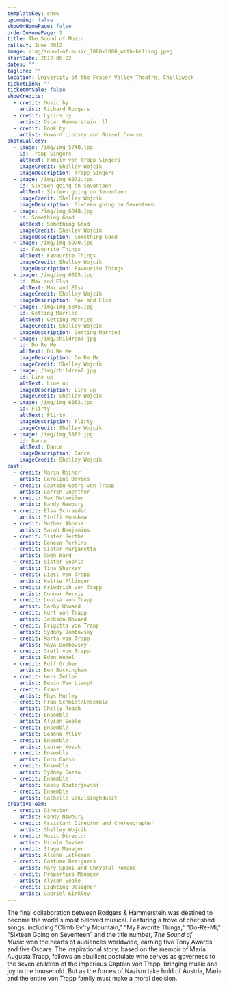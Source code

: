 ```yaml
---
templateKey: show
upcoming: false
showOnHomePage: false
orderOnHomePage: 1
title: The Sound of Music
callout: June 2012
image: /img/sound-of-music_1080x1080_with-billing.jpeg
startDate: 2012-06-22
dates: ""
tagline: ""
location: University of the Fraser Valley Theatre, Chilliwack
ticketLink: ""
ticketOnSale: false
showCredits:
  - credit: Music by
    artist: Richard Rodgers
  - credit: Lyrics by
    artist: Oscar Hammerstein  ll
  - credit: Book by
    artist: Howard Lindsey and Russel Crouse
photoGallery:
  - image: /img/img_5748.jpg
    id: Trapp Singers
    altText: Family von Trapp Singers
    imageCredit: Shelley Wojcik
    imageDescription: Trapp Singers
  - image: /img/img_6072.jpg
    id: Sixteen going on Seventeen
    altText: Sixteen going on Seventeen
    imageCredit: Shelley Wojcik
    imageDescription: Sixteen going on Seventeen
  - image: /img/img_6048.jpg
    id: Something Good
    altText: Something Good
    imageCredit: Shelley Wojcik
    imageDescription: Something Good
  - image: /img/img_5970.jpg
    id: Favourite Things
    altText: Favourite Things
    imageCredit: Shelley Wojcik
    imageDescription: Favourite Things
  - image: /img/img_6025.jpg
    id: Max and Elsa
    altText: Max and Elsa
    imageCredit: Shelley Wojcik
    imageDescription: Max and Elsa
  - image: /img/img_5845.jpg
    id: Getting Married
    altText: Getting Married
    imageCredit: Shelley Wojcik
    imageDescription: Getting Married
  - image: /img/children4.jpg
    id: Do Re Me
    altText: Do Re Me
    imageDescription: Do Re Me
    imageCredit: Shelley Wojcik
  - image: /img/children2.jpg
    id: Line up
    altText: Line up
    imageDescription: Line up
    imageCredit: Shelley Wojcik
  - image: /img/img_6063.jpg
    id: Flirty
    altText: Flirty
    imageDescription: Flirty
    imageCredit: Shelley Wojcik
  - image: /img/img_5862.jpg
    id: Dance
    altText: Dance
    imageDescription: Dance
    imageCredit: Shelley Wojcik
cast:
  - credit: Maria Rainer
    artist: Caroline Davies
  - credit: Captain Georg von Trapp
    artist: Darren Guenther
  - credit: Max Detweiler
    artist: Randy Newbury
  - credit: Elsa Schraeder
    artist: Steffi Munshaw
  - credit: Mother Abbess
    artist: Sarah Benjamins
  - credit: Sister Berthe
    artist: Geneva Perkins
  - credit: Sister Margaretta
    artist: Gwen Ward
  - credit: Sister Sophia
    artist: Tina Sharkey
  - credit: Liesl von Trapp
    artist: Kaitie Allinger
  - credit: Friedrich von Trapp
    artist: Connor Ferris
  - credit: Louisa von Trapp
    artist: Darby Howard
  - credit: Kurt von Trapp
    artist: Jackson Howard
  - credit: Brigitta von Trapp
    artist: Sydney Dombowsky
  - credit: Marta von Trapp
    artist: Maya Dombowsky
  - credit: Gretl von Trapp
    artist: Eden Wedel
  - credit: Rolf Gruber
    artist: Ben Buckingham
  - credit: Herr Zeller
    artist: Bevin Van Liempt
  - credit: Franz
    artist: Rhys Murley
  - credit: Frau Schmidt/Ensemble
    artist: Shelly Roach
  - credit: Ensemble
    artist: Alyson Seale
  - credit: Ensemble
    artist: Leanne Atley
  - credit: Ensemble
    artist: Lauren Kozak
  - credit: Ensemble
    artist: Coco Gazso
  - credit: Ensemble
    artist: Sydney Gazso
  - credit: Ensemble
    artist: Kassy Koutorjevski
  - credit: Ensemble
    artist: Rachelle Sakulsinghdusit
creativeTeam:
  - credit: Director
    artist: Randy Newbury
  - credit: Assistant Director and Choreographer
    artist: Shelley Wojcik
  - credit: Music Director
    artist: Nicola Davies
  - credit: Stage Manager
    artist: Allena Letkeman
  - credit: Costume Designers
    artist: Mary Spani and Chrystal Romano
  - credit: Properties Manager
    artist: Alyson Seale
  - credit: Lighting Designer
    artist: Gabriel Kirkley
---
```

The final collaboration between Rodgers & Hammerstein was destined to become the world's most beloved musical. Featuring a trove of cherished songs, including "Climb Ev'ry Mountain," "My Favorite Things," "Do-Re-Mi," "Sixteen Going on Seventeen" and the title number, *The Sound of Music* won the hearts of audiences worldwide, earning five Tony Awards and five Oscars. The inspirational story, based on the memoir of Maria Augusta Trapp, follows an ebullient postulate who serves as governess to the seven children of the imperious Captain von Trapp, bringing music and joy to the household. But as the forces of Nazism take hold of Austria, Maria and the entire von Trapp family must make a moral decision.